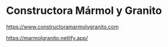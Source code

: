 # Constructora Mármol y Granito

https://www.constructoramarmolygranito.com

https://marmolgranito.netlify.app/

